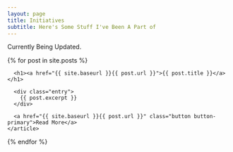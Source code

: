 ```yaml
---
layout: page
title: Initiatives
subtitle: Here's Some Stuff I've Been A Part of
---
```


Currently Being Updated.

<div class="posts">
  {% for post in site.posts %}
    <article class="post">

      <h1><a href="{{ site.baseurl }}{{ post.url }}">{{ post.title }}</a></h1>

      <div class="entry">
        {{ post.excerpt }}
      </div>

      <a href="{{ site.baseurl }}{{ post.url }}" class="button button-primary">Read More</a>
    </article>
  {% endfor %}
</div>

